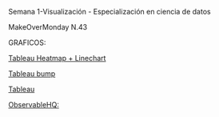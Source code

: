 Semana 1-Visualización - Especialización en ciencia de datos

MakeOverMonday N.43

GRAFICOS: 

[Tableau Heatmap + Linechart](https://mdanielaraffom.github.io/infovis/s1/c1tableau.html)

[Tableau bump](https://mdanielaraffom.github.io/infovis/s1/bump-rawgraphics.html)

[Tableau](https://mdanielaraffom.github.io/infovis/s1/streamg.html)

[ObservableHQ:](https://mdanielaraffom.github.io/infovis/s1/obserHQ-lanzamientos.html) 

